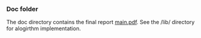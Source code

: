 ### Doc folder

The doc directory contains the final report [main.pdf](main.pdf). See the /lib/ directory for alogirthm implementation. 
